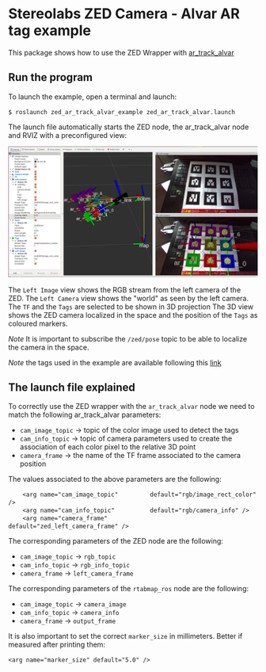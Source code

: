 # Stereolabs ZED Camera - Alvar AR tag example

This package shows how to use the ZED Wrapper with [ar_track_alvar](http://wiki.ros.org/ar_track_alvar)

## Run the program

To launch the example, open a terminal and launch:

    $ roslaunch zed_ar_track_alvar_example zed_ar_track_alvar.launch

The launch file automatically starts the ZED node, the ar_track_alvar node and RVIZ with a preconfigured view:

![Example of indoor 3D mapping](images/ar_track_alvar.png)

The `Left Image` view shows the RGB stream from the left camera of the ZED.
The `Left Camera` view shows the "world" as seen by the left camera. The `TF` and the `Tags` are selected to be shown in 3D projection
The 3D view shows the ZED camera localized in the space and the position of the `Tags` as coloured markers.

*Note* It is important to subscribe the `/zed/pose` topic to be able to localize the camera in the space.

*Note* the tags used in the example are available following this [link](http://wiki.ros.org/ar_track_alvar?action=AttachFile&do=get&target=markers0to8.png)

## The launch file explained

To correctly use the ZED wrapper with the `ar_track_alvar` node we need to match the following ar_track_alvar parameters:

- `cam_image_topic` -> topic of the color image used to detect the tags
- `cam_info_topic` -> topic of camera parameters used to create the association of each color pixel to the relative 3D point
- `camera_frame` -> the name of the TF frame associated to the camera position

The values associated to the above parameters are the following:

```
    <arg name="cam_image_topic"         default="rgb/image_rect_color" />
    <arg name="cam_info_topic"       	default="rgb/camera_info" />
    <arg name="camera_frame"            default="zed_left_camera_frame" />
```

The corresponding parameters of the ZED node are the following:

- `cam_image_topic` -> `rgb_topic`
- `cam_info_topic` -> `rgb_info_topic`
- `camera_frame` -> `left_camera_frame`

The corresponding parameters of the `rtabmap_ros` node are the following:

- `cam_image_topic` -> `camera_image`
- `cam_info_topic` -> `camera_info`
- `camera_frame` -> `output_frame`

It is also important to set the correct `marker_size` in millimeters. Better if measured after printing them:

    <arg name="marker_size" default="5.0" />





